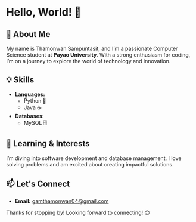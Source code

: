 # Hello, World! 🌟

## 👤 About Me
My name is Thamonwan Sampuntasit, and I’m a passionate Computer Science student at **Payao University**. With a strong enthusiasm for coding, I’m on a journey to explore the world of technology and innovation.

## 💡 Skills
- **Languages:**  
  - Python 🐍  
  - Java ☕  
- **Databases:**  
  - MySQL 🗄️  

## 🌱 Learning & Interests
I’m diving into software development and database management. I love solving problems and am excited about creating impactful solutions.

## 📫 Let's Connect
- **Email:** gamthamonwan04@gmail.com

Thanks for stopping by! Looking forward to connecting! 😊
